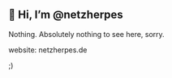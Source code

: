 ## 👋 Hi, I’m @netzherpes

Nothing. Absolutely nothing to see here, sorry.

website: netzherpes.de 

;)

<!---
netzherpes/netzherpes is a ✨ special ✨ repository because its `README.md` (this file) appears on your GitHub profile.
You can click the Preview link to take a look at your changes.
--->
